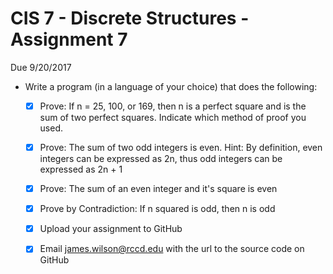 # CIS 7 - Discrete Structures - Assignment 7
Due 9/20/2017

  - Write a program (in a language of your choice) that does the following:
    - [X]  Prove:  If n = 25, 100, or 169, then n is a perfect square and is the sum of two perfect squares.  Indicate which method of proof you used.
    - [X]  Prove:  The sum of two odd integers is even.  Hint: By definition, even integers can be expressed as 2n, thus odd integers can be expressed as 2n + 1	
	- [X]  Prove:  The sum of an even integer and it's square is even
	- [X]  Prove by Contradiction: If n squared is odd, then n is odd

	- [X]  Upload your assignment to GitHub
	- [X]  Email james.wilson@rccd.edu with the url to the source code on GitHub	